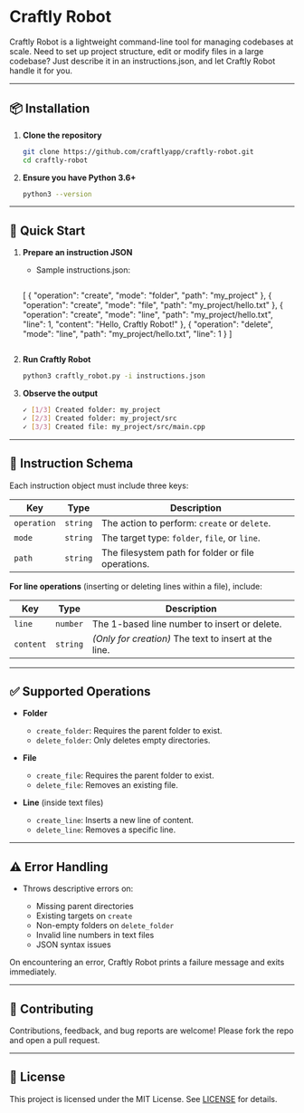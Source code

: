 # Craftly Robot

Craftly Robot is a lightweight command-line tool for managing codebases at scale. Need to set up project structure, edit or modify files in a large codebase? Just describe it in an instructions.json, and let Craftly Robot handle it for you.

---

## 📦 Installation

1. **Clone the repository**

   ```bash
   git clone https://github.com/craftlyapp/craftly-robot.git
   cd craftly-robot
   ```
2. **Ensure you have Python 3.6+**

   ```bash
   python3 --version
   ```

---

## 🚀 Quick Start

1. **Prepare an instruction JSON**

   * Sample instructions.json:

     ```json
    [
      {
        "operation": "create",
        "mode": "folder",
        "path": "my_project"
      },
      {
        "operation": "create",
        "mode": "file",
        "path": "my_project/hello.txt"
      },
      {
        "operation": "create",
        "mode": "line",
        "path": "my_project/hello.txt",
        "line": 1,
        "content": "Hello, Craftly Robot!"
      },
      {
        "operation": "delete",
        "mode": "line",
        "path": "my_project/hello.txt",
        "line": 1
      }
    ]
     ```
2. **Run Craftly Robot**

   ```bash
   python3 craftly_robot.py -i instructions.json
   ```
3. **Observe the output**

   ```bash
   ✓ [1/3] Created folder: my_project
   ✓ [2/3] Created folder: my_project/src
   ✓ [3/3] Created file: my_project/src/main.cpp
   ```

---

## 🔧 Instruction Schema

Each instruction object must include three keys:

| Key         | Type     | Description                                        |
| ----------- | -------- | -------------------------------------------------- |
| `operation` | `string` | The action to perform: `create` or `delete`.       |
| `mode`      | `string` | The target type: `folder`, `file`, or `line`.      |
| `path`      | `string` | The filesystem path for folder or file operations. |

**For line operations** (inserting or deleting lines within a file), include:

| Key       | Type     | Description                                           |
| --------- | -------- | ----------------------------------------------------- |
| `line`    | `number` | The 1-based line number to insert or delete.          |
| `content` | `string` | *(Only for creation)* The text to insert at the line. |

---

## ✅ Supported Operations

* **Folder**

  * `create_folder`: Requires the parent folder to exist.
  * `delete_folder`: Only deletes empty directories.

* **File**

  * `create_file`: Requires the parent folder to exist.
  * `delete_file`: Removes an existing file.

* **Line** (inside text files)

  * `create_line`: Inserts a new line of content.
  * `delete_line`: Removes a specific line.

---

## ⚠️ Error Handling

* Throws descriptive errors on:

  * Missing parent directories
  * Existing targets on `create`
  * Non-empty folders on `delete_folder`
  * Invalid line numbers in text files
  * JSON syntax issues

On encountering an error, Craftly Robot prints a failure message and exits immediately.

---

## 🤝 Contributing

Contributions, feedback, and bug reports are welcome! Please fork the repo and open a pull request.

---

## 📄 License

This project is licensed under the MIT License. See [LICENSE](LICENSE) for details.
